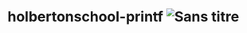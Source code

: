 # holbertonschool-printf ![Sans titre](https://user-images.githubusercontent.com/112869342/201531186-940ae232-ff06-4fd7-9f77-bfac4e8f1f36.png)

